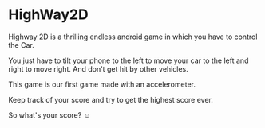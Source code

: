 # HighWay2D
Highway 2D is a thrilling endless android game in which you have to control the Car.

You just have to tilt your phone to the left to move your car to the left and right to move right. And don't get hit by other vehicles.

This game is our first game made with an accelerometer.

Keep track of your score and try to get the highest score ever.

So what's your score? ☺
